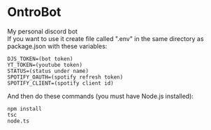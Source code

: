 # OntroBot
My personal discord bot  
If you want to use it create file called ".env" in the same directory as package.json with these variables:
```
DJS_TOKEN=(bot token)
YT_TOKEN=(youtube token)
STATUS=(status under name)
SPOTIFY_OAUTH=(spotify refresh token)
SPOTIFY_CLIENT=(spotify client id)
```
And then do these commands (you must have Node.js installed):
```
npm install
tsc
node.ts
```
